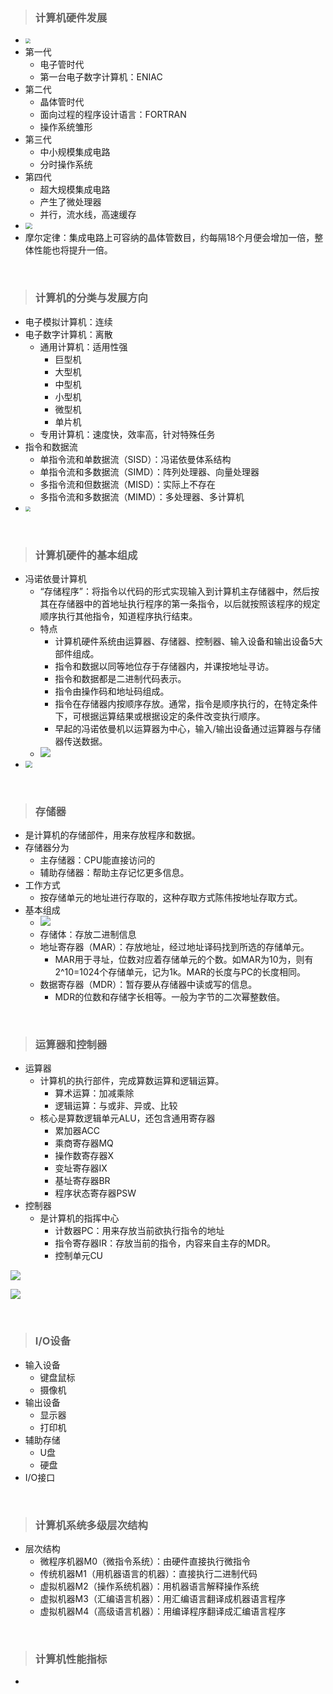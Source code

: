> ### 计算机硬件发展

- <img src="1.png" style="zoom: 50%;" />
- 第一代
  - 电子管时代
  - 第一台电子数字计算机：ENIAC
- 第二代
  - 晶体管时代
  - 面向过程的程序设计语言：FORTRAN
  - 操作系统雏形
- 第三代
  - 中小规模集成电路
  - 分时操作系统
- 第四代
  - 超大规模集成电路
  - 产生了微处理器
  - 并行，流水线，高速缓存
- <img src="2.png" style="zoom:67%;" />
- 摩尔定律：集成电路上可容纳的晶体管数目，约每隔18个月便会增加一倍，整体性能也将提升一倍。

<br>

> ### 计算机的分类与发展方向

- 电子模拟计算机：连续
- 电子数字计算机：离散
  - 通用计算机：适用性强
    - 巨型机
    - 大型机
    - 中型机
    - 小型机
    - 微型机
    - 单片机
  - 专用计算机：速度快，效率高，针对特殊任务
- 指令和数据流
  - 单指令流和单数据流（SISD）：冯诺依曼体系结构
  - 单指令流和多数据流（SIMD）：阵列处理器、向量处理器
  - 多指令流和但数据流（MISD）：实际上不存在
  - 多指令流和多数据流（MIMD）：多处理器、多计算机
- <img src="3.png" style="zoom:50%;" />

<br>

> ### 计算机硬件的基本组成

- 冯诺依曼计算机
  - “存储程序”：将指令以代码的形式实现输入到计算机主存储器中，然后按其在存储器中的首地址执行程序的第一条指令，以后就按照该程序的规定顺序执行其他指令，知道程序执行结束。
  - 特点
    - 计算机硬件系统由运算器、存储器、控制器、输入设备和输出设备5大部件组成。
    - 指令和数据以同等地位存于存储器内，并课按地址寻访。
    - 指令和数据都是二进制代码表示。
    - 指令由操作码和地址码组成。
    - 指令在存储器内按顺序存放。通常，指令是顺序执行的，在特定条件下，可根据运算结果或根据设定的条件改变执行顺序。
    - 早起的冯诺依曼机以运算器为中心，输入/输出设备通过运算器与存储器传送数据。
  - ![](4.png)
- <img src="5.png" style="zoom:67%;" />

<br>

> ### 存储器

- 是计算机的存储部件，用来存放程序和数据。
- 存储器分为
  - 主存储器：CPU能直接访问的
  - 辅助存储器：帮助主存记忆更多信息。
- 工作方式
  - 按存储单元的地址进行存取的，这种存取方式陈伟按地址存取方式。
- 基本组成
  - ![](6.png)
  - 存储体：存放二进制信息
  - 地址寄存器（MAR）：存放地址，经过地址译码找到所选的存储单元。
    - MAR用于寻址，位数对应着存储单元的个数。如MAR为10为，则有2^10=1024个存储单元，记为1k。MAR的长度与PC的长度相同。
  - 数据寄存器（MDR）：暂存要从存储器中读或写的信息。
    - MDR的位数和存储字长相等。一般为字节的二次幂整数倍。

<br>

> ### 运算器和控制器

- 运算器
  - 计算机的执行部件，完成算数运算和逻辑运算。
    - 算术运算：加减乘除
    - 逻辑运算：与或非、异或、比较
  - 核心是算数逻辑单元ALU，还包含通用寄存器
    - 累加器ACC
    - 乘商寄存器MQ
    - 操作数寄存器X
    - 变址寄存器IX
    - 基址寄存器BR
    - 程序状态寄存器PSW
- 控制器
  - 是计算机的指挥中心
    - 计数器PC：用来存放当前欲执行指令的地址
    - 指令寄存器IR：存放当前的指令，内容来自主存的MDR。
    - 控制单元CU

![](7.png)

![](8.png)

<br>

> ### I/O设备

- 输入设备
  - 键盘鼠标
  - 摄像机
- 输出设备
  - 显示器
  - 打印机
- 辅助存储
  - U盘
  - 硬盘
- I/O接口

<br>

> ### 计算机系统多级层次结构

- 层次结构
  - 微程序机器M0（微指令系统）：由硬件直接执行微指令
  - 传统机器M1（用机器语言的机器）：直接执行二进制代码
  - 虚拟机器M2（操作系统机器）：用机器语言解释操作系统
  - 虚拟机器M3（汇编语言机器）：用汇编语言翻译成机器语言程序
  - 虚拟机器M4（高级语言机器）：用编译程序翻译成汇编语言程序

<br>

> ### 计算机性能指标

- 